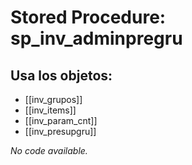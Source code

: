 # Stored Procedure: sp_inv_adminpregru

## Usa los objetos:
- [[inv_grupos]]
- [[inv_items]]
- [[inv_param_cnt]]
- [[inv_presupgru]]

*No code available.*
